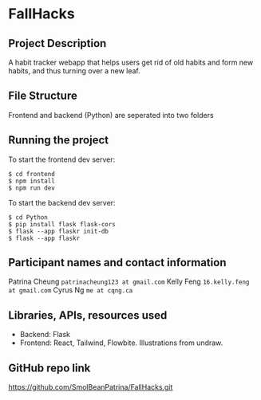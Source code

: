 # FallHacks
## Project Description
A habit tracker webapp that helps users get rid of old habits and form new habits, and thus turning over a new leaf.
## File Structure
Frontend and backend (Python) are seperated into two folders
## Running the project
To start the frontend dev server:
```
$ cd frontend
$ npm install
$ npm run dev
```
To start the backend dev server:
```
$ cd Python
$ pip install flask flask-cors
$ flask --app flaskr init-db
$ flask --app flaskr
```
## Participant names and contact information
Patrina Cheung `patrinacheung123 at gmail.com`
Kelly Feng `16.kelly.feng at gmail.com`
Cyrus Ng `me at cqng.ca`

## Libraries, APIs, resources used
- Backend: Flask
- Frontend: React, Tailwind, Flowbite. Illustrations from undraw.

## GitHub repo link
https://github.com/SmolBeanPatrina/FallHacks.git
